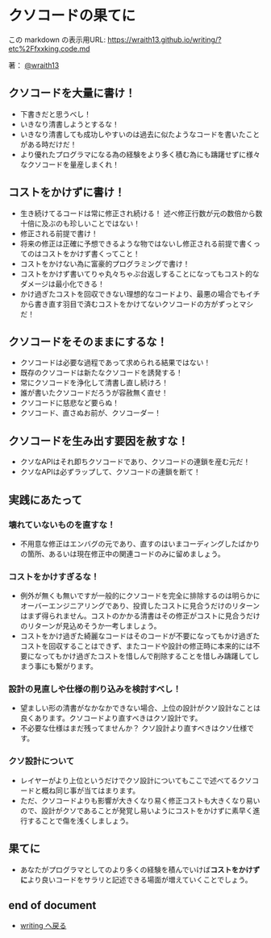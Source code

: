 # クソコードの果てに

<!--[NOWRITING]-->
<link rel="canonical" href="https://wraith13.github.io/writing/?etc%2Ffxxking.code.md" />
この markdown の表示用URL: <a rel="canonical" href="https://wraith13.github.io/writing/?etc%2Ffxxking.code.md">https://wraith13.github.io/writing/?etc%2Ffxxking.code.md</a>
<!--[/NOWRITING]-->

著： [@wraith13](../wraith13.md)

## クソコードを大量に書け！

- 下書きだと思うべし！
- いきなり清書しようとするな！
- いきなり清書しても成功しやすいのは過去に似たようなコードを書いたことがある時だけだ！
- より優れたプログラマになる為の経験をより多く積む為にも躊躇せずに様々なクソコードを量産しまくれ！

## コストをかけずに書け！

- 生き続けてるコードは常に修正され続ける！ 述べ修正行数が元の数倍から数十倍に及ぶのも珍しいことではない！
- 修正される前提で書け！
- 将来の修正は正確に予想できるような物ではないし修正される前提で書くってのはコストをかけず書くってこと！
- コストをかけない為に富豪的プログラミングで書け！
- コストをかけず書いてりゃ丸々ちゃぶ台返しすることになってもコスト的なダメージは最小化できる！
- かけ過ぎたコストを回収できない理想的なコードより、最悪の場合でもイチから書き直す羽目で済むコストをかけてないクソコードの方がずっとマシだ！

## クソコードをそのままにするな！

- クソコードは必要な過程であって求められる結果ではない！
- 既存のクソコードは新たなクソコードを誘発する！
- 常にクソコードを浄化して清書し直し続けろ！
- 誰が書いたクソコードだろうが容赦無く直せ！
- クソコードに慈悲など要らぬ！
- クソコード、直さぬお前が、クソコーダー！

## クソコードを生み出す要因を赦すな！

- クソなAPIはそれ即ちクソコードであり、クソコードの連鎖を産む元だ！
- クソなAPIは必ずラップして、クソコードの連鎖を断て！

## 実践にあたって

### 壊れていないものを直すな！

- 不用意な修正はエンバグの元であり、直すのはいまコーディングしたばかりの箇所、あるいは現在修正中の関連コードのみに留めましょう。

### コストをかけすぎるな！

- 例外が無くも無いですが一般的にクソコードを完全に排除するのは明らかにオーバーエンジニアリングであり、投資したコストに見合うだけのリターンはまず得られません。コストのかかる清書はその修正がコストに見合うだけのリターンが見込めそうか一考しましょう。
- コストをかけ過ぎた綺麗なコードはそのコードが不要になってもかけ過ぎたコストを回収することはできず、またコードや設計の修正時に本来的には不要になってもかけ過ぎたコストを惜しんで削除することを惜しみ躊躇してしまう事にも繋がります。

### 設計の見直しや仕様の削り込みを検討すべし！

- 望ましい形の清書がなかなかできない場合、上位の設計がクソ設計なことは良くあります。クソコードより直すべきはクソ設計です。
- 不必要な仕様はまだ残ってませんか？ クソ設計より直すべきはクソ仕様です。

### クソ設計について

- レイヤーがより上位というだけでクソ設計についてもここで述べてるクソコードと概ね同じ事が当てはまります。
- ただ、クソコードよりも影響が大きくなり易く修正コストも大きくなり易いので、設計がクソであることが発覚し易いようにコストをかけずに素早く進行することで傷を浅くしましょう。

## 果てに

- あなたがプログラマとしてのより多くの経験を積んでいけば**コストをかけずに**より良いコードをサラリと記述できる場面が増えていくことでしょう。

## end of document

- [writing へ戻る](../index.md)
